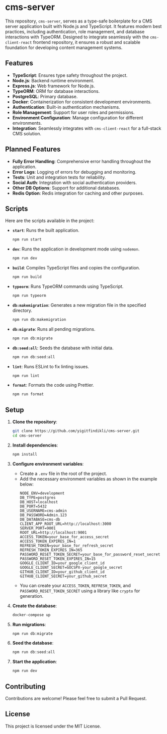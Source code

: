 # cms-server

This repository, `cms-server`, serves as a type-safe boilerplate for a CMS server application built with Node.js and TypeScript. It features modern best practices, including authentication, role management, and database interactions with TypeORM. Designed to integrate seamlessly with the `cms-client-react` frontend repository, it ensures a robust and scalable foundation for developing content management systems.

## Features

-   **TypeScript**: Ensures type safety throughout the project.
-   **Node.js**: Backend runtime environment.
-   **Express.js**: Web framework for Node.js.
-   **TypeORM**: ORM for database interactions.
-   **PostgreSQL**: Primary database.
-   **Docker**: Containerization for consistent development environments.
-   **Authentication**: Built-in authentication mechanisms.
-   **Role Management**: Support for user roles and permissions.
-   **Environment Configuration**: Manage configuration for different environments.
-   **Integration**: Seamlessly integrates with `cms-client-react` for a full-stack CMS solution.

## Planned Features

-   **Fully Error Handling**: Comprehensive error handling throughout the application.
-   **Error Logs**: Logging of errors for debugging and monitoring.
-   **Tests**: Unit and integration tests for reliability.
-   **Social Auth**: Integration with social authentication providers.
-   **Other DB Options**: Support for additional databases.
-   **Redis Option**: Redis integration for caching and other purposes.

## Scripts

Here are the scripts available in the project:

-   **`start`**: Runs the built application.

    ```bash
    npm run start
    ```

-   **`dev`**: Runs the application in development mode using `nodemon`.

    ```bash
    npm run dev
    ```

-   **`build`**: Compiles TypeScript files and copies the configuration.

    ```bash
    npm run build
    ```

-   **`typeorm`**: Runs TypeORM commands using TypeScript.

    ```bash
    npm run typeorm
    ```

-   **`db:makemigration`**: Generates a new migration file in the specified directory.

    ```bash
    npm run db:makemigration
    ```

-   **`db:migrate`**: Runs all pending migrations.

    ```bash
    npm run db:migrate
    ```

-   **`db:seed:all`**: Seeds the database with initial data.

    ```bash
    npm run db:seed:all
    ```

-   **`lint`**: Runs ESLint to fix linting issues.

    ```bash
    npm run lint
    ```

-   **`format`**: Formats the code using Prettier.
    ```bash
    npm run format
    ```

## Setup

1. **Clone the repository**:

    ```bash
    git clone https://github.com/yigitfindikli/cms-server.git
    cd cms-server
    ```

2. **Install dependencies**:

    ```bash
    npm install
    ```

3. **Configure environment variables**:

    - Create a `.env` file in the root of the project.
    - Add the necessary environment variables as shown in the example below:
        ```env
        NODE_ENV=development
        DB_TYPE=postgres
        DB_HOST=localhost
        DB_PORT=5432
        DB_USERNAME=cms-admin
        DB_PASSWORD=Admin.123
        DB_DATABASE=cms-db
        CLIENT_APP_ROOT_URL=http://localhost:3000
        SERVER_PORT=9001
        ROOT_URL=http://localhost:9001
        ACCESS_TOKEN=your_base_for_access_secret
        ACCESS_TOKEN_EXPIRES_IN=1
        REFRESH_TOKEN=your_base_for_refresh_secret
        REFRESH_TOKEN_EXPIRES_IN=365
        PASSWORD_RESET_TOKEN_SECRET=your_base_for_password_reset_secret
        PASSWORD_RESET_TOKEN_EXPIRES_IN=15
        GOOGLE_CLIENT_ID=your_google_client_id
        GOOGLE_CLIENT_SECRET=GOCSPX-your_google_secret
        GITHUB_CLIENT_ID=your_github_client_id
        GITHUB_CLIENT_SECRET=your_github_secret
        ```
    - You can create your `ACCESS_TOKEN`, `REFRESH_TOKEN`, and `PASSWORD_RESET_TOKEN_SECRET` using a library like `crypto` for generation.

4. **Create the database**:

    ```bash
    docker-compose up
    ```

5. **Run migrations**:

    ```bash
    npm run db:migrate
    ```

6. **Seed the database**:

    ```bash
    npm run db:seed:all
    ```

7. **Start the application**:
    ```bash
    npm run dev
    ```

## Contributing

Contributions are welcome! Please feel free to submit a Pull Request.

## License

This project is licensed under the MIT License.
